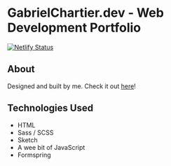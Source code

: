 # GabrielChartier.dev - Web Development Portfolio

[![Netlify Status](https://api.netlify.com/api/v1/badges/b1212a38-fe77-427b-8247-9dea093b062d/deploy-status)](https://app.netlify.com/sites/thirsty-curie-4ed471/deploys)

## About

Designed and built by me. Check it out [here](https://www.gabrielchartier.dev)!

## Technologies Used

-   HTML
-   Sass / SCSS
-   Sketch
-   A wee bit of JavaScript
-   Formspring
